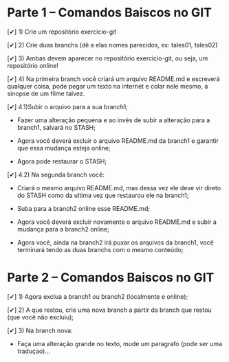 # Parte 1 – Comandos Baiscos no GIT

[✔] 1) Crie um repositório exercicio-git

[✔] 2) Crie duas branchs (dê a elas nomes parecidos, ex: tales01, tales02)

[✔] 3) Ambas devem aparecer no repositório exercicio-git, ou seja, um repositório online!

[✔] 4) Na primeira branch você criará um arquivo README.md e escreverá qualquer coisa, pode pegar um texto na internet e colar nele mesmo, a sinopse de um filme talvez.

[✔] 4.1)Subir o arquivo para a sua branch1;        

   * Fazer uma alteração pequena e ao invés de subir a alteração para a branch1, salvará no STASH;

   * Agora você deverá excluir o arquivo README.md da branch1 e garantir que essa mudança esteja online;

   * Agora pode restaurar o STASH;

[✔] 4.2) Na segunda branch você:

   * Criará o mesmo arquivo README.md, mas dessa vez ele deve vir direto do STASH como da ultima vez que restaurou ele na branch1;

   * Suba para a branch2 online esse README.md;

   * Agora você deverá excluir novamente o arquivo README.md e subir a mudança para a branch2 online;

   * Agora você, ainda na branch2 irá puxar os arquivos da branch1, você terminará tendo as duas branchs com o mesmo conteúdo;

# Parte 2 – Comandos Baiscos no GIT

[✔] 1) Agora exclua a branch1 ou branch2 (localmente e online);

[✔] 2) A que restou, crie uma nova branch a partir da branch que restou (que você não excluiu);

[✔] 3) Na branch nova:

   * Faça uma alteração grande no texto, mude um paragrafo (pode ser uma traduçao)...
